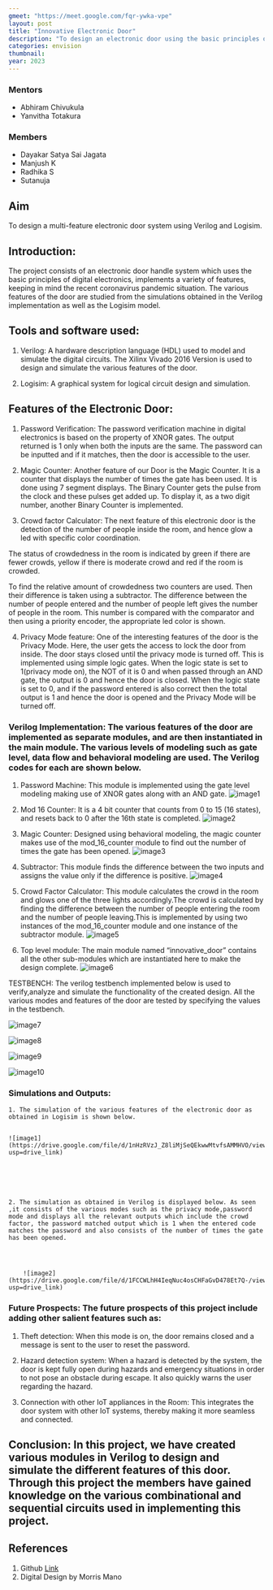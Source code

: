```yaml
---
gmeet: "https://meet.google.com/fqr-ywka-vpe"
layout: post
title: "Innovative Electronic Door"
description: "To design an electronic door using the basic principles of digital electronics, implementing a variety of features."
categories: envision
thumbnail: 
year: 2023
---
```


### Mentors

- Abhiram Chivukula
- Yanvitha Totakura

### Members

- Dayakar Satya Sai Jagata 
- Manjush K
- Radhika S
- Sutanuja 


## Aim

To design a multi-feature electronic door system using Verilog and Logisim.

## Introduction:

The project consists of an electronic door handle system which uses the basic principles of digital electronics, implements a variety of features, keeping in mind the recent coronavirus pandemic situation. The various features of the door are studied from the simulations obtained in the Verilog implementation as well as the Logisim model.


## Tools and software used:


1. Verilog: A hardware description language (HDL) used to model and simulate the digital circuits. The Xilinx Vivado 2016 Version is used to design and simulate the various features of the door.

2. Logisim: A graphical system for logical circuit design and simulation.

## Features of the Electronic Door:


1. Password Verification: The password verification machine in digital electronics is based on the property of XNOR gates. The output returned is 1 only when both the inputs are the same. The password can be inputted and if it matches, then the door is accessible to the user.




2. Magic Counter: Another feature of our Door is the Magic Counter. It is a counter that displays the number of times the gate has been used. It is done using 7 segment displays. The Binary Counter gets the pulse from the clock and these pulses get added up. To display it, as a two digit number, another Binary Counter is implemented.

3. Crowd factor Calculator: The next feature of this electronic door is the detection of the number of people inside the room, and hence glow a led with specific color coordination. 

The status of crowdedness in the room is indicated by green if there are fewer crowds, yellow if there is moderate crowd and red if the room is crowded.

To find the relative amount of crowdedness two counters are used.
Then their difference is taken using a subtractor. The difference between the number of people entered and the number of people left gives the number of people in the room. This number is compared with the comparator and then using a priority encoder, the appropriate led color is shown.



4. Privacy Mode feature: One of the interesting features of the door is the Privacy Mode. Here, the user gets the access to lock the door from inside. The door stays closed until the privacy mode is turned off. This is implemented using simple logic gates. When the logic state is set to 1(privacy mode on), the NOT of it is 0 and when passed through an AND gate, the output is 0 and hence the door is closed. When the logic state is set to 0, and if the password entered is also correct then the total output is 1 and hence the door is opened and the Privacy Mode will be turned off.





### Verilog Implementation: The various features of the door are implemented as separate modules, and are then instantiated in the main module. The various levels of modeling such as gate level, data flow and behavioral modeling are used. The Verilog codes for each are shown below.
 
1. Password Machine: This module is implemented using the gate level modeling making use of XNOR gates along with an AND gate.
	![image1](https://drive.google.com/file/d/1YramfynpAhRKsiOXX6QHWgATGEwxnQKx/view?usp=drive_link)

2. Mod 16 Counter: It is a 4 bit counter that counts from 0 to 15 (16 states),  and resets back to 0 after the 16th state is completed.
![image2](https://drive.google.com/file/d/1Ws9fLIcyaQMUw6ig6_ilQmwi1CRUYdYi/view?usp=drive_link)

3. Magic Counter: Designed using behavioral modeling, the magic counter makes use of the mod_16_counter module to find out the number of times the gate has been opened.
	![image3](https://drive.google.com/file/d/1KHbOnJgrWoxY6LWyGMazyd3NeH5-WUTg/view?usp=drive_link)

4. Subtractor: This module finds the difference between the two inputs and assigns the value only if the difference is positive.
![image4](https://drive.google.com/file/d/1II-TztgNocoxO6xxGMM_pQkR06mGfm7U/view?usp=drive_link)

5. Crowd Factor Calculator: This module calculates the crowd in the room and glows one of the three lights accordingly.The crowd is calculated by finding the difference between the number of people entering the room and the  number of people leaving.This is implemented by using two instances of the mod_16_counter  module and one instance of the subtractor module.
![image5](https://drive.google.com/file/d/1nj-hX7r5OSJKjBvyDqxb0YdN7d0MUmq0/view?usp=drive_link)
	
6. Top level module: The main module named “innovative_door” contains all the other sub-modules which are instantiated here to make the design complete.
![image6](https://drive.google.com/file/d/1sTe7-OeKl91DbjFmny6SQ6xX0Gy524Eo/view?usp=drive_link)


TESTBENCH: The verilog testbench implemented below is used to verify,analyze and simulate the functionality of the created design. All the various modes and features of the door are tested by specifying the values in the testbench.

![image7](https://drive.google.com/file/d/1ZWHZloiphQISCgXo4DkN3h975zVA4ztw/view?usp=drive_link)


![image8](https://drive.google.com/file/d/1AnuTka4M2Fmo07YKmUE3NlE5iJqCrivI/view?usp=drive_link)


![image9](https://drive.google.com/file/d/1cmiSfuWDC4J87chll7Mlz16lD5R9HXSJ/view?usp=drive_link)


![image10](https://drive.google.com/file/d/1nVnJ0zHEkn5B78ro_6Tl_r0eVyQKGMhr/view?usp=drive_link)





### Simulations and Outputs:

    1. The simulation of the various features of the electronic door as obtained in Logisim is shown below.


	![image1](https://drive.google.com/file/d/1nHzRVzJ_Z8liMjSeQEkwwMtvfsAMMHVO/view?usp=drive_link)






    2. The simulation as obtained in Verilog is displayed below. As seen ,it consists of the various modes such as the privacy mode,password mode and displays all the relevant outputs which include the crowd factor, the password matched output which is 1 when the entered code matches the password and also consists of the number of times the gate has been opened.



 
		![image2](https://drive.google.com/file/d/1FCCWLhH4IeqNuc4osCHFaGvD478Et7Q-/view?usp=drive_link)



	





### Future Prospects: The future prospects of this project include adding other salient features such as:

1. Theft detection:  When this mode is on, the door remains closed and a message is sent to the user to reset the password.

2. Hazard detection system: When a hazard is detected by the system, the door is kept fully open during hazards and emergency situations in order to not pose an obstacle during escape. It also quickly warns the user regarding the hazard. 

3. Connection with other IoT appliances in the Room: This integrates the door system with other IoT systems, thereby making it more seamless and connected.

 



## Conclusion: In this project, we have created various modules in Verilog to design and simulate the different features of this door. Through this project the members have gained knowledge on the various combinational and sequential circuits used in implementing this project.


## References

1. Github [Link]( https://github.com/ayush-agarwal-0502/Innovative-Electronic-Door/tree/main)
2. Digital Design by Morris Mano

